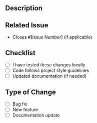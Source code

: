 ## Description
<!-- Summarize the changes in this PR -->

## Related Issue

- Closes #[Issue Number] (if applicable)

## Checklist

- [ ] I have tested these changes locally
- [ ] Code follows project style guidelines
- [ ] Updated documentation (if needed)

## Type of Change

- [ ] Bug fix
- [ ] New feature
- [ ] Documentation update
